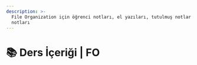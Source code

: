 ```yaml
---
description: >-
  File Organization için öğrenci notları, el yazıları, tutulmuş notlar
  notları
---
```


# 📚 Ders İçeriği \| FO

